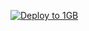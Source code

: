 [![Deploy to 1GB](https://github.com/hennadiy-kudashev/sol-diez/actions/workflows/1gb_deploy.yml/badge.svg?branch=master&event=push)](https://github.com/hennadiy-kudashev/sol-diez/actions/workflows/1gb_deploy.yml)
